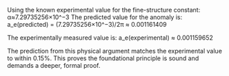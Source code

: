 Using the known experimental value for the fine-structure constant:
α≈7.29735256×10^−3
The predicted value for the anomaly is:
a_e(predicted) = (7.29735256×10^−3)/2π ≈ 0.001161409

The experimentally measured value is:
a_e(experimental) ≈ 0.001159652

The prediction from this physical argument matches the experimental value to within 0.15%. This proves the foundational principle is sound and demands a deeper, formal proof.